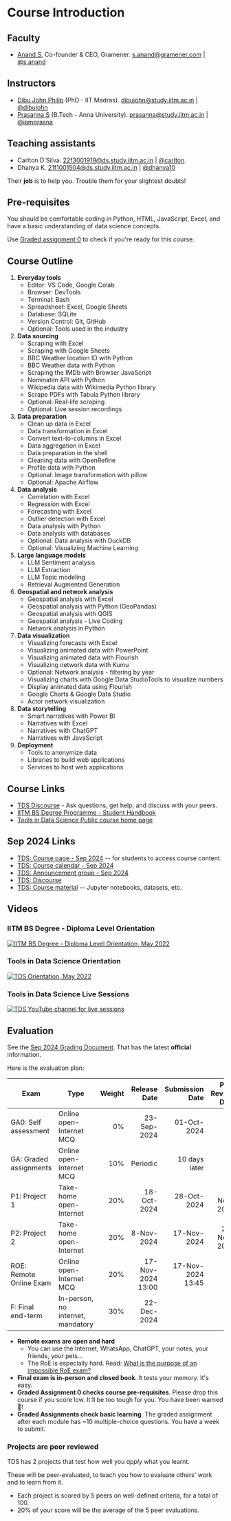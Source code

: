 # Course Introduction

## Faculty

- [Anand S](https://www.linkedin.com/in/sanand0/), Co-founder & CEO, Gramener.
  [s.anand@gramener.com](mailto:s.anand@gramener.com) |
  [@s.anand](https://discourse.onlinedegree.iitm.ac.in/u/s.anand)

## Instructors

- [Dibu John Philip](https://www.linkedin.com/in/dibujphilip/) (PhD - IIT Madras).
  [dibujohn@study.iitm.ac.in](mailto:dibujohn@study.iitm.ac.in) |
  [@dibujohn](https://discourse.onlinedegree.iitm.ac.in/u/dibujohn)
- [Prasanna S](https://www.linkedin.com/in/prasanna-sugumaran-ab980222/) (B.Tech - Anna University).
  [prasanna@study.iitm.ac.in](mailto:prasanna@study.iitm.ac.in) |
  [@iamprasna](https://discourse.onlinedegree.iitm.ac.in/u/iamprasna)

## Teaching assistants

- Carlton D'Silva.
  [22f3001919@ds.study.iitm.ac.in](mailto:22f3001919@ds.study.iitm.ac.in) |
  [@carlton](https://discourse.onlinedegree.iitm.ac.in/u/carlton).
- Dhanya K.
  [21f1001504@ds.study.iitm.ac.in](mailto:21f1001504@ds.study.iitm.ac.in) |
  [@dhanya10](https://discourse.onlinedegree.iitm.ac.in/u/dhanya10)

<!--
- Mahesh Balan U (MS, PhD - IIT Madras)
- Dixon Prem Daniel (PhD - IIT Madras)
- Ravi Teja (MS - IIT Madras)
- Sathiesh (MS - IIT Madras)
- Rohith Srinivaas M (B.Tech, M.Tech - IIT Madras)

- [Amit Kumar Gupta](https://www.linkedin.com/in/amit-gupta-321994252/) (B.Sc. Delhi University).
  [21f1005763@ds.study.iitm.ac.in](mailto:21f1005763@ds.study.iitm.ac.in) |
  [@Amit1](https://discourse.onlinedegree.iitm.ac.in/u/Amit1)

-->

Their **job** is to help you. Trouble them for your slightest doubts!

## Pre-requisites

You should be comfortable coding in Python, HTML, JavaScript, Excel, and have a basic understanding of data science concepts.

Use [Graded assignment 0](https://tools-in-data-science.pages.dev/ga0) to check if you're ready for this course.

## Course Outline

1. **Everyday tools**
   - Editor: VS Code, Google Colab
   - Browser: DevTools
   - Terminal: Bash
   - Spreadsheet: Excel, Google Sheets
   - Database: SQLite
   - Version Control: Git, GitHub
   - Optional: Tools used in the industry
2. **Data sourcing**
   - Scraping with Excel
   - Scraping with Google Sheets
   - BBC Weather location ID with Python
   - BBC Weather data with Python
   - Scraping the IMDb with Browser JavaScript
   - Nominatim API with Python
   - Wikipedia data with Wikimedia Python library
   - Scrape PDFs with Tabula Python library
   - Optional: Real-life scraping
   - Optional: Live session recordings
3. **Data preparation**
   - Clean up data in Excel
   - Data transformation in Excel
   - Convert text-to-columns in Excel
   - Data aggregation in Excel
   - Data preparation in the shell
   - Cleaning data with OpenRefine
   - Profile data with Python
   - Optional: Image transformation with pillow
   - Optional: Apache Airflow
4. **Data analysis**
   - Correlation with Excel
   - Regression with Excel
   - Forecasting with Excel
   - Outlier detection with Excel
   - Data analysis with Python
   - Data analysis with databases
   - Optional: Data analysis with DuckDB
   - Optional: Visualizing Machine Learning
5. **Large language models**
   - LLM Sentiment analysis
   - LLM Extraction
   - LLM Topic modeling
   - Retrieval Augmented Generation
6. **Geospatial and network analysis**
   - Geospatial analysis with Excel
   - Geospatial analysis with Python (GeoPandas)
   - Geospatial analysis with QGIS
   - Geospatial analysis - Live Coding
   - Network analysis in Python
7. **Data visualization**
   - Visualizing forecasts with Excel
   - Visualizing animated data with PowerPoint
   - Visualizing animated data with Flourish
   - Visualizing network data with Kumu
   - Optional: Network analysis - filtering by year
   - Visualizing charts with Google Data StudioTools to visualize numbers
   - Display animated data using Flourish
   - Google Charts & Google Data Studio
   - Actor network visualization
8. **Data storytelling**
   - Smart narratives with Power BI
   - Narratives with Excel
   - Narratives with ChatGPT
   - Narratives with JavaScript
9. **Deployment**
   - Tools to anonymize data
   - Libraries to build web applications
   - Services to host web applications

## Course Links

- [TDS Discourse](https://discourse.onlinedegree.iitm.ac.in/c/courses/tds-kb/34) - Ask questions, get help, and discuss with your peers.
- [IITM BS Degree Programme - Student Handbook](https://docs.google.com/document/u/1/d/e/2PACX-1vQB7SYIXQPJr0-WcfekVVSt488MdlkNzRUPacbRh2QgOALXcinPybopWIFlY83tdr_mH1QtrhCIsFUq/pub)
- [Tools in Data Science Public course home page](https://study.iitm.ac.in/ds/course_pages/BSSE2002.html)

## Sep 2024 Links

- [TDS: Course page - Sep 2024](https://seek.onlinedegree.iitm.ac.in/courses/ns_24t3_se2002) -- for students to access course content.
- [TDS: Course calendar - Sep 2024](https://calendar.google.com/calendar/u/0/r?cid=Y19ib2Y3bnMxbDduNm84azA1dHA4YTlxNWIwZ0Bncm91cC5jYWxlbmRhci5nb29nbGUuY29t)
- [TDS: Announcement group - Sep 2024](https://groups.google.com/a/study.iitm.ac.in/g/24t3_se2002-announce)
- [TDS: Discourse](https://discourse.onlinedegree.iitm.ac.in/c/courses/tds-kb/34)
- [TDS: Course material](https://drive.google.com/drive/folders/1FE0YPAxcxMzZdjnp3FopuJCI3A2Vq6fC?usp=drive_link) -- Jupyter notebooks, datasets, etc.

<!--

- [Back-end for configuring the lessons](https://cb-prod.seek.study.iitm.ac.in/24t3_se2002/)
- [Python code used in each week](https://drive.google.com/drive/folders/1oDJStoIiupVdZowP4SiUwq0ABO9RWzl7)
- [Other Materials](https://drive.google.com/drive/folders/1AA3jc-kqgyxUlhAL-w06J39DmctBm1eM)

-->

## Videos

### IITM BS Degree - Diploma Level Orientation

[![IITM BS Degree - Diploma Level Orientation, May 2022](https://img.youtube.com/vi_webp/Dj7X0bQRJSs/sddefault.webp)](https://youtu.be/Dj7X0bQRJSs)

### Tools in Data Science Orientation

[![TDS Orientation, May 2022](https://img.youtube.com/vi_webp/_c_aFQ0ObLo/sddefault.webp)](https://youtu.be/_c_aFQ0ObLo?t=4186)

### Tools in Data Science Live Sessions

[![TDS YouTube channel for live sessions](https://img.youtube.com/vi_webp/MQgOy5RNNz0/sddefault.webp)](https://www.youtube.com/@se-lr5ff)

## Evaluation

See the [Sep 2024 Grading Document](https://docs.google.com/document/d/1e1l9ERBGYoS2jhKZHcTP6zZUH_NLzJv99xdcyi21Z1Y/pub). That has the latest **official** information.

Here is the evaluation plan:

| Exam                    | Type                              | Weight |      Release Date |   Submission Date | Peer Review Date | Results Date |
| ----------------------- | --------------------------------- | -----: | ----------------: | ----------------: | ---------------: | -----------: |
| GA0: Self assessment    | Online open-Internet MCQ          |     0% |       23-Sep-2024 |       01-Oct-2024 |                  |
| GA: Graded assignments  | Online open-Internet MCQ          |    10% |          Periodic |     10 days later |                  |
| P1: Project 1           | Take-home open-Internet           |    20% |       18-Oct-2024 |       28-Oct-2024 |       1-Nov-2024 |  10-Nov-2024 |
| P2: Project 2           | Take-home open-Internet           |    20% |        8-Nov-2024 |       17-Nov-2024 |      20-Nov-2024 |  27-Nov-2024 |
| ROE: Remote Online Exam | Online open-Internet MCQ          |    20% | 17-Nov-2024 13:00 | 17-Nov-2024 13:45 |                  |
| F: Final end-term       | In-person, no internet, mandatory |    30% |       22-Dec-2024 |                   |                  |

- **Remote exams are open and hard**
  - You can use the Internet, WhatsApp, ChatGPT, your notes, your friends, your pets...
  - The RoE is especially hard. Read: [What is the purpose of an impossible RoE exam?](https://discourse.onlinedegree.iitm.ac.in/t/whats-the-actual-purpose-of-impossible-roe-exam/99838/2)
- **Final exam is in-person and closed book**. It tests your memory. It's easy.
- **Graded Assignment 0 checks course pre-requisites**. Please drop this course if you score low. It'll be too tough for you. You have been warned 🙂!
- **Graded Assignments check basic learning**. The graded assignment after each module has ~10 multiple-choice questions. You have a week to submit.

### Projects are peer reviewed

TDS has 2 projects that test how well you _apply_ what you learnt.

These will be peer-evaluated, to teach you how to evaluate others' work and to learn from it.

- Each project is scored by 5 peers on well-defined criteria, for a total of 100.
- 20% of your score will be the average of the 5 peer evaluations.
